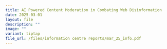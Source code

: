 ```yaml
---
title: AI Powered Content Moderation in Combating Web Disinformation
date: 2025-03-01
layout: file
description: ""
image: ""
variant: tiptap
file_url: /files/information centre reports/mar_25_info.pdf
---
```

